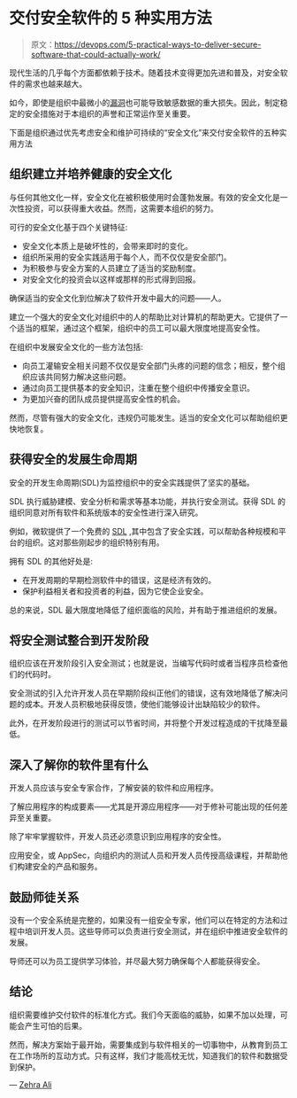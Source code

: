 # 交付安全软件的 5 种实用方法

> 原文：<https://devops.com/5-practical-ways-to-deliver-secure-software-that-could-actually-work/>

现代生活的几乎每个方面都依赖于技术。随着技术变得更加先进和普及，对安全软件的需求也越来越大。

如今，即使是组织中最微小的[漏洞](https://bestvpn.org/cybersecurity-statistics/)也可能导致敏感数据的重大损失。因此，制定稳定的安全措施对于本组织的声誉和正常运作至关重要。

下面是组织通过优先考虑安全和维护可持续的“安全文化”来交付安全软件的五种实用方法

## **组织建立并培养健康的安全文化**

与任何其他文化一样，安全文化在被积极使用时会蓬勃发展。有效的安全文化是一次性投资，可以获得重大收益。然而，这需要本组织的努力。

可行的安全文化基于四个关键特征:

*   安全文化本质上是破坏性的，会带来即时的变化。
*   组织所采用的安全实践适用于每个人，而不仅仅是安全部门。
*   为积极参与安全方案的人员建立了适当的奖励制度。
*   对安全文化的投资会以这样或那样的形式得到回报。

确保适当的安全文化到位解决了软件开发中最大的问题——人。

建立一个强大的安全文化对组织中的人的帮助比对计算机的帮助更大。它提供了一个适当的框架，通过这个框架，组织中的员工可以最大限度地提高安全性。

在组织中发展安全文化的一些方法包括:

*   向员工灌输安全相关问题不仅仅是安全部门头疼的问题的信念；相反，整个组织应该共同努力解决这些问题。
*   通过向员工提供基本的安全知识，注重在整个组织中传播安全意识。
*   为更加兴奋的团队成员提供提高安全性的机会。

然而，尽管有强大的安全文化，违规仍可能发生。适当的安全文化可以帮助组织更快地恢复。

## **获得安全的发展生命周期**

安全的开发生命周期(SDL)为监控组织中的安全实践提供了坚实的基础。

SDL 执行威胁建模、安全分析和需求等基本功能，并执行安全测试。获得 SDL 的组织同意对所有软件和系统版本的安全性进行深入研究。

例如，微软提供了一个免费的 [SDL](https://www.microsoft.com/en-us/securityengineering/sdl/faq) ,其中包含了安全实践，可以帮助各种规模和平台的组织。这对那些刚起步的组织特别有用。

拥有 SDL 的其他好处是:

*   在开发周期的早期检测软件中的错误，这是经济有效的。
*   保护利益相关者和投资者的利益，因为它使企业安全。

总的来说，SDL 最大限度地降低了组织面临的风险，并有助于推进组织的发展。

## **将安全测试整合到开发阶段**

组织应该在开发阶段引入安全测试；也就是说，当编写代码时或者当程序员检查他们的代码时。

安全测试的引入允许开发人员在早期阶段纠正他们的错误，这有效地降低了解决问题的成本。开发人员积极地获得反馈，使他们能够设计出缺陷较少的软件。

此外，在开发阶段进行的测试可以节省时间，并将整个开发过程造成的干扰降至最低。

## **深入了解你的软件里有什么**

开发人员应该与安全专家合作，了解安装的软件和应用程序。

了解应用程序的构成要素——尤其是开源应用程序——对于修补可能出现的任何差异至关重要。

除了牢牢掌握软件，开发人员还必须意识到应用程序的安全性。

应用安全，或 AppSec，向组织内的测试人员和开发人员传授高级课程，并帮助他们构建安全的产品和服务。

## **鼓励师徒关系**

没有一个安全系统是完整的，如果没有一组安全专家，他们可以在特定的方法和过程中培训开发人员。这些导师可以负责进行安全测试，并在组织中推进安全软件的发展。

导师还可以为员工提供学习体验，并尽最大努力确保每个人都能获得安全。

## **结论**

组织需要维护交付软件的标准化方式。我们今天面临的威胁，如果不加以处理，可能会产生可怕的后果。

然而，解决方案始于最开始，需要集成到与软件相关的一切事物中，从教育到员工在工作场所的互动方式。只有这样，我们才能高枕无忧，知道我们的软件和数据受到保护。

— [Zehra Ali](https://devops.com/author/zehra-ali/)